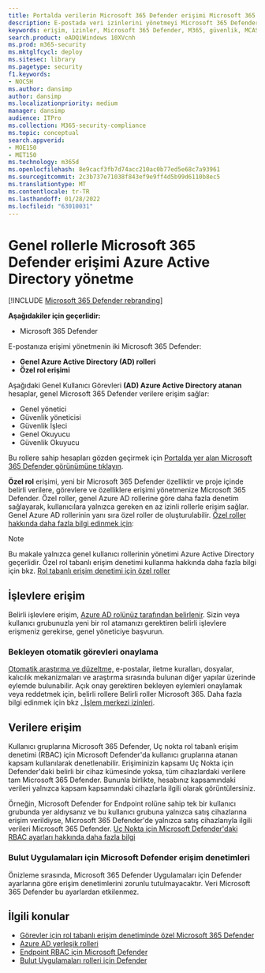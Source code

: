 ```yaml
---
title: Portalda verilerin Microsoft 365 Defender erişimi Microsoft 365 Defender yönetme
description: E-postada veri izinlerini yönetmeyi Microsoft 365 Defender
keywords: erişim, izinler, Microsoft 365 Defender, M365, güvenlik, MCAS, Bulut Uygulamaları Güvenliği, Uç Nokta için Microsoft Defender, kapsam, kapsam, RBAC
search.product: eADQiWindows 10XVcnh
ms.prod: m365-security
ms.mktglfcycl: deploy
ms.sitesec: library
ms.pagetype: security
f1.keywords:
- NOCSH
ms.author: dansimp
author: dansimp
ms.localizationpriority: medium
manager: dansimp
audience: ITPro
ms.collection: M365-security-compliance
ms.topic: conceptual
search.appverid:
- MOE150
- MET150
ms.technology: m365d
ms.openlocfilehash: 8e9cacf3fb7d74acc210ac0b77ed5e68c7a93961
ms.sourcegitcommit: 2c3b737e71038f843ef9e9ff4d5b99d6110b8ec5
ms.translationtype: MT
ms.contentlocale: tr-TR
ms.lasthandoff: 01/28/2022
ms.locfileid: "63010031"
---
```

# <a name="manage-access-to-microsoft-365-defender-with-azure-active-directory-global-roles"></a>Genel rollerle Microsoft 365 Defender erişimi Azure Active Directory yönetme

[!INCLUDE [Microsoft 365 Defender rebranding](../includes/microsoft-defender.md)]


**Aşağıdakiler için geçerlidir:**
- Microsoft 365 Defender

E-postanıza erişimi yönetmenin iki Microsoft 365 Defender:
- **Genel Azure Active Directory (AD) rolleri**
- **Özel rol erişimi**

Aşağıdaki Genel Kullanıcı Görevleri **(AD) Azure Active Directory atanan** hesaplar, genel Microsoft 365 Defender verilere erişim sağlar:
- Genel yönetici
- Güvenlik yöneticisi
- Güvenlik İşleci
- Genel Okuyucu
- Güvenlik Okuyucu

Bu rollere sahip hesapları gözden geçirmek için [Portalda yer alan Microsoft 365 Defender görünümüne tıklayın](https://security.microsoft.com/permissions).

**Özel rol** erişimi, yeni bir Microsoft 365 Defender özelliktir ve proje içinde belirli verilere, görevlere ve özelliklere erişimi yönetmenize Microsoft 365 Defender. Özel roller, genel Azure AD rollerine göre daha fazla denetim sağlayarak, kullanıcılara yalnızca gereken en az izinli rollerle erişim sağlar.  Genel Azure AD rollerinin yanı sıra özel roller de oluşturulabilir. [Özel roller hakkında daha fazla bilgi edinmek için](custom-roles.md):

> [!NOTE]
> Bu makale yalnızca genel kullanıcı rollerinin yönetimi Azure Active Directory geçerlidir. Özel rol tabanlı erişim denetimi kullanma hakkında daha fazla bilgi için bkz. [Rol tabanlı erişim denetimi için özel roller](custom-roles.md)

## <a name="access-to-functionality"></a>İşlevlere erişim
Belirli işlevlere erişim, [Azure AD rolünüz tarafından belirlenir](/azure/active-directory/roles/permissions-reference). Sizin veya kullanıcı grubunuzla yeni bir rol atamanızı gerektiren belirli işlevlere erişmeniz gerekirse, genel yöneticiye başvurun.

### <a name="approve-pending-automated-tasks"></a>Bekleyen otomatik görevleri onaylama
[Otomatik araştırma ve düzeltme,](m365d-autoir-actions.md) e-postalar, iletme kuralları, dosyalar, kalıcılık mekanizmaları ve araştırma sırasında bulunan diğer yapılar üzerinde eylemde bulunabilir. Açık onay gerektiren bekleyen eylemleri onaylamak veya reddetmek için, belirli rollere Belirli roller Microsoft 365. Daha fazla bilgi edinmek için bkz [. İşlem merkezi izinleri](m365d-action-center.md#required-permissions-for-action-center-tasks).

## <a name="access-to-data"></a>Verilere erişim
Kullanıcı gruplarına Microsoft 365 Defender, Uç nokta rol tabanlı erişim denetimi (RBAC) için Microsoft Defender'da kullanıcı gruplarına atanan kapsam kullanılarak denetlenabilir. Erişiminizin kapsamı Uç Nokta için Defender'daki belirli bir cihaz kümesinde yoksa, tüm cihazlardaki verilere tam Microsoft 365 Defender. Bununla birlikte, hesabınız kapsamındaki verileri yalnızca kapsam kapsamındaki cihazlarla ilgili olarak görüntülersiniz.

Örneğin, Microsoft Defender for Endpoint rolüne sahip tek bir kullanıcı grubunda yer aldıysanız ve bu kullanıcı grubuna yalnızca satış cihazlarına erişim verildiyse, Microsoft 365 Defender'de yalnızca satış cihazlarıyla ilgili verileri Microsoft 365 Defender. [Uç Nokta için Microsoft Defender'daki RBAC ayarları hakkında daha fazla bilgi](/windows/security/threat-protection/microsoft-defender-atp/rbac)

### <a name="microsoft-defender-for-cloud-apps-access-controls"></a>Bulut Uygulamaları için Microsoft Defender erişim denetimleri
Önizleme sırasında, Microsoft 365 Defender Uygulamaları için Defender ayarlarına göre erişim denetimlerini zorunlu tutulmayacaktır. Veri Microsoft 365 Defender bu ayarlardan etkilenmez.

## <a name="related-topics"></a>İlgili konular
- [Görevler için rol tabanlı erişim denetiminde özel Microsoft 365 Defender](custom-roles.md)
- [Azure AD yerleşik rolleri](/azure/active-directory/roles/permissions-reference)
- [Endpoint RBAC için Microsoft Defender](/windows/security/threat-protection/microsoft-defender-atp/rbac)
- [Bulut Uygulamaları rolleri için Defender](/cloud-app-security/manage-admins)
